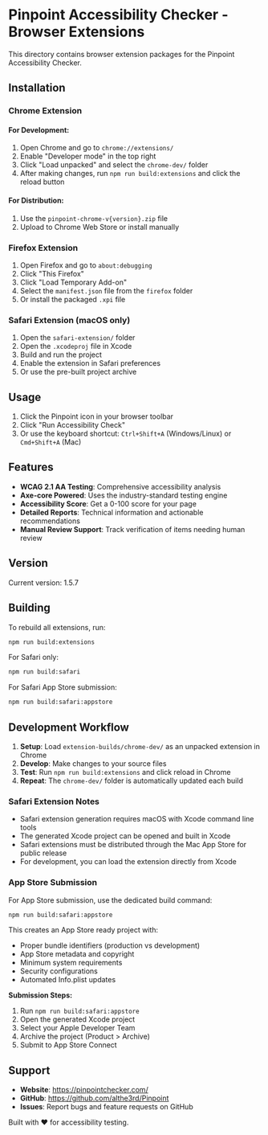 # Pinpoint Accessibility Checker - Browser Extensions

This directory contains browser extension packages for the Pinpoint Accessibility Checker.

## Installation

### Chrome Extension

#### For Development:
1. Open Chrome and go to `chrome://extensions/`
2. Enable "Developer mode" in the top right
3. Click "Load unpacked" and select the `chrome-dev/` folder
4. After making changes, run `npm run build:extensions` and click the reload button

#### For Distribution:
1. Use the `pinpoint-chrome-v{version}.zip` file
2. Upload to Chrome Web Store or install manually

### Firefox Extension
1. Open Firefox and go to `about:debugging`
2. Click "This Firefox"
3. Click "Load Temporary Add-on"
4. Select the `manifest.json` file from the `firefox` folder
5. Or install the packaged `.xpi` file

### Safari Extension (macOS only)
1. Open the `safari-extension/` folder
2. Open the `.xcodeproj` file in Xcode
3. Build and run the project
4. Enable the extension in Safari preferences
5. Or use the pre-built project archive

## Usage

1. Click the Pinpoint icon in your browser toolbar
2. Click "Run Accessibility Check" 
3. Or use the keyboard shortcut: `Ctrl+Shift+A` (Windows/Linux) or `Cmd+Shift+A` (Mac)

## Features

- **WCAG 2.1 AA Testing**: Comprehensive accessibility analysis
- **Axe-core Powered**: Uses the industry-standard testing engine
- **Accessibility Score**: Get a 0-100 score for your page
- **Detailed Reports**: Technical information and actionable recommendations
- **Manual Review Support**: Track verification of items needing human review

## Version

Current version: 1.5.7

## Building

To rebuild all extensions, run:
```bash
npm run build:extensions
```

For Safari only:
```bash
npm run build:safari
```

For Safari App Store submission:
```bash
npm run build:safari:appstore
```

## Development Workflow

1. **Setup**: Load `extension-builds/chrome-dev/` as an unpacked extension in Chrome
2. **Develop**: Make changes to your source files
3. **Test**: Run `npm run build:extensions` and click reload in Chrome
4. **Repeat**: The `chrome-dev/` folder is automatically updated each build

### Safari Extension Notes

- Safari extension generation requires macOS with Xcode command line tools
- The generated Xcode project can be opened and built in Xcode
- Safari extensions must be distributed through the Mac App Store for public release
- For development, you can load the extension directly from Xcode

### App Store Submission

For App Store submission, use the dedicated build command:
```bash
npm run build:safari:appstore
```

This creates an App Store ready project with:
- Proper bundle identifiers (production vs development)
- App Store metadata and copyright
- Minimum system requirements
- Security configurations
- Automated Info.plist updates

**Submission Steps:**
1. Run `npm run build:safari:appstore`
2. Open the generated Xcode project
3. Select your Apple Developer Team
4. Archive the project (Product > Archive)
5. Submit to App Store Connect

## Support

- **Website**: https://pinpointchecker.com/
- **GitHub**: https://github.com/althe3rd/Pinpoint
- **Issues**: Report bugs and feature requests on GitHub

Built with ❤️ for accessibility testing.
